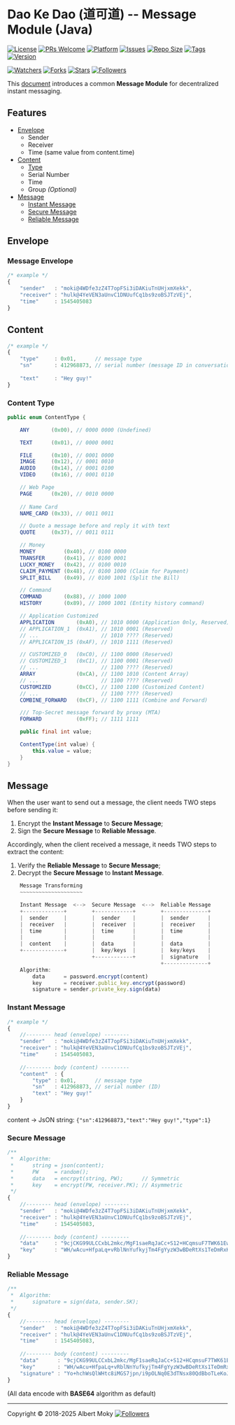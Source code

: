 # Dao Ke Dao (道可道) -- Message Module (Java)

[![License](https://img.shields.io/github/license/dimchat/dkd-java)](https://github.com/dimchat/dkd-java/blob/master/LICENSE)
[![PRs Welcome](https://img.shields.io/badge/PRs-welcome-brightgreen.svg)](https://github.com/dimchat/dkd-java/pulls)
[![Platform](https://img.shields.io/badge/Platform-Java%208-brightgreen.svg)](https://github.com/dimchat/dkd-java/wiki)
[![Issues](https://img.shields.io/github/issues/dimchat/dkd-java)](https://github.com/dimchat/dkd-java/issues)
[![Repo Size](https://img.shields.io/github/repo-size/dimchat/dkd-java)](https://github.com/dimchat/dkd-java/archive/refs/heads/master.zip)
[![Tags](https://img.shields.io/github/tag/dimchat/dkd-java)](https://github.com/dimchat/dkd-java/tags)
[![Version](https://img.shields.io/maven-central/v/chat.dim/DaoKeDao)](https://mvnrepository.com/artifact/chat.dim/DaoKeDao)

[![Watchers](https://img.shields.io/github/watchers/dimchat/dkd-java)](https://github.com/dimchat/dkd-java/watchers)
[![Forks](https://img.shields.io/github/forks/dimchat/dkd-java)](https://github.com/dimchat/dkd-java/forks)
[![Stars](https://img.shields.io/github/stars/dimchat/dkd-java)](https://github.com/dimchat/dkd-java/stargazers)
[![Followers](https://img.shields.io/github/followers/dimchat)](https://github.com/orgs/dimchat/followers)

This [document](https://github.com/dimchat/DIMP/blob/master/DaoKeDao-Message.md) introduces a common **Message Module** for decentralized instant messaging.

## Features

- [Envelope](#envelope)
    - Sender
    - Receiver
    - Time (same value from content.time)
- [Content](#content)
    - [Type](#content-type)
    - Serial Number
    - Time
    - Group _(Optional)_
- [Message](#message)
    - [Instant Message](#instant-message)
    - [Secure Message](#secure-message)
    - [Reliable Message](#reliable-message)

## Envelope

### Message Envelope

```javascript
/* example */
{
    "sender"   : "moki@4WDfe3zZ4T7opFSi3iDAKiuTnUHjxmXekk",
    "receiver" : "hulk@4YeVEN3aUnvC1DNUufCq1bs9zoBSJTzVEj",
    "time"     : 1545405083
}
```

## Content

```javascript
/* example */
{
    "type"     : 0x01,      // message type
    "sn"       : 412968873, // serial number (message ID in conversation)
    
    "text"     : "Hey guy!"
}
```

### Content Type

```java
public enum ContentType {

    ANY       (0x00), // 0000 0000 (Undefined)

    TEXT      (0x01), // 0000 0001

    FILE      (0x10), // 0001 0000
    IMAGE     (0x12), // 0001 0010
    AUDIO     (0x14), // 0001 0100
    VIDEO     (0x16), // 0001 0110

    // Web Page
    PAGE      (0x20), // 0010 0000
    
    // Name Card
    NAME_CARD (0x33), // 0011 0011

    // Quote a message before and reply it with text
    QUOTE     (0x37), // 0011 0111

    // Money
    MONEY         (0x40), // 0100 0000
    TRANSFER      (0x41), // 0100 0001
    LUCKY_MONEY   (0x42), // 0100 0010
    CLAIM_PAYMENT (0x48), // 0100 1000 (Claim for Payment)
    SPLIT_BILL    (0x49), // 0100 1001 (Split the Bill)

    // Command
    COMMAND       (0x88), // 1000 1000
    HISTORY       (0x89), // 1000 1001 (Entity history command)

    // Application Customized
    APPLICATION       (0xA0), // 1010 0000 (Application 0nly, Reserved)
    // APPLICATION_1  (0xA1), // 1010 0001 (Reserved)
    // ...                    // 1010 ???? (Reserved)
    // APPLICATION_15 (0xAF), // 1010 1111 (Reserved)

    // CUSTOMIZED_0   (0xC0), // 1100 0000 (Reserved)
    // CUSTOMIZED_1   (0xC1), // 1100 0001 (Reserved)
    // ...                    // 1100 ???? (Reserved)
    ARRAY             (0xCA), // 1100 1010 (Content Array)
    // ...                    // 1100 ???? (Reserved)
    CUSTOMIZED        (0xCC), // 1100 1100 (Customized Content)
    // ...                    // 1100 ???? (Reserved)
    COMBINE_FORWARD   (0xCF), // 1100 1111 (Combine and Forward)

    /// Top-Secret message forward by proxy (MTA)
    FORWARD           (0xFF); // 1111 1111

    public final int value;

    ContentType(int value) {
        this.value = value;
    }
}
```

## Message

When the user want to send out a message, the client needs TWO steps before sending it:

1. Encrypt the **Instant Message** to **Secure Message**;
2. Sign the **Secure Message** to **Reliable Message**.

Accordingly, when the client received a message, it needs TWO steps to extract the content:

1. Verify the **Reliable Message** to **Secure Message**;
2. Decrypt the **Secure Message** to **Instant Message**.

```javascript
    Message Transforming
    ~~~~~~~~~~~~~~~~~~~~

    Instant Message  <-->  Secure Message  <-->  Reliable Message
    +-------------+        +------------+        +--------------+
    |  sender     |        |  sender    |        |  sender      |
    |  receiver   |        |  receiver  |        |  receiver    |
    |  time       |        |  time      |        |  time        |
    |             |        |            |        |              |
    |  content    |        |  data      |        |  data        |
    +-------------+        |  key/keys  |        |  key/keys    |
                           +------------+        |  signature   |
                                                 +--------------+
    Algorithm:
        data      = password.encrypt(content)
        key       = receiver.public_key.encrypt(password)
        signature = sender.private_key.sign(data)

```

### Instant Message

```javascript
/* example */
{
    //-------- head (envelope) --------
    "sender"   : "moki@4WDfe3zZ4T7opFSi3iDAKiuTnUHjxmXekk",
    "receiver" : "hulk@4YeVEN3aUnvC1DNUufCq1bs9zoBSJTzVEj",
    "time"     : 1545405083,
    
    //-------- body (content) ---------
    "content"  : {
        "type" : 0x01,      // message type
        "sn"   : 412968873, // serial number (ID)
        "text" : "Hey guy!"
    }
}
```

content -> JsON string: ```{"sn":412968873,"text":"Hey guy!","type":1}```

### Secure Message

```javascript
/**
 *  Algorithm:
 *      string = json(content);
 *      PW     = random();
 *      data   = encrpyt(string, PW);      // Symmetric
 *      key    = encrypt(PW, receiver.PK); // Asymmetric
 */
{
    //-------- head (envelope) --------
    "sender"   : "moki@4WDfe3zZ4T7opFSi3iDAKiuTnUHjxmXekk",
    "receiver" : "hulk@4YeVEN3aUnvC1DNUufCq1bs9zoBSJTzVEj",
    "time"     : 1545405083,
    
    //-------- body (content) ---------
    "data"     : "9cjCKG99ULCCxbL2mkc/MgF1saeRqJaCc+S12+HCqmsuF7TWK61EwTQWZSKskUeF",
    "key"      : "WH/wAcu+HfpaLq+vRblNnYufkyjTm4FgYyzW3wBDeRtXs1TeDmRxKVu7nQI/sdIALGLXrY+O5mlRfhU8f8TuIBilZUlX/eIUpL4uSDYKVLaRG9pOcrCHKevjUpId9x/8KBEiMIL5LB0Vo7sKrvrqosCnIgNfHbXMKvMzwcqZEU8="
}
```

### Reliable Message

```javascript
/**
 *  Algorithm:
 *      signature = sign(data, sender.SK);
 */
{
    //-------- head (envelope) --------
    "sender"   : "moki@4WDfe3zZ4T7opFSi3iDAKiuTnUHjxmXekk",
    "receiver" : "hulk@4YeVEN3aUnvC1DNUufCq1bs9zoBSJTzVEj",
    "time"     : 1545405083,
    
    //-------- body (content) ---------
    "data"      : "9cjCKG99ULCCxbL2mkc/MgF1saeRqJaCc+S12+HCqmsuF7TWK61EwTQWZSKskUeF",
    "key"       : "WH/wAcu+HfpaLq+vRblNnYufkyjTm4FgYyzW3wBDeRtXs1TeDmRxKVu7nQI/sdIALGLXrY+O5mlRfhU8f8TuIBilZUlX/eIUpL4uSDYKVLaRG9pOcrCHKevjUpId9x/8KBEiMIL5LB0Vo7sKrvrqosCnIgNfHbXMKvMzwcqZEU8=",
    "signature" : "Yo+hchWsQlWHtc8iMGS7jpn/i9pOLNq0E3dTNsx80QdBboTLeKoJYAg/lI+kZL+g7oWJYpD4qKemOwzI+9pxdMuZmPycG+0/VM3HVSMcguEOqOH9SElp/fYVnm4aSjAJk2vBpARzMT0aRNp/jTFLawmMDuIlgWhBfXvH7bT7rDI="
}
```

(All data encode with **BASE64** algorithm as default)

----

Copyright &copy; 2018-2025 Albert Moky
[![Followers](https://img.shields.io/github/followers/moky)](https://github.com/moky?tab=followers)
